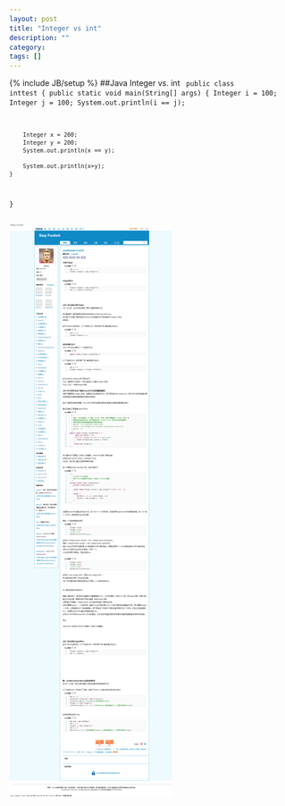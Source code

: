 ```yaml
---
layout: post
title: "Integer vs int"
description: ""
category: 
tags: []
---
```

{% include JB/setup %}
##Java Integer vs. int
<code>
public class inttest {
    public static void main(String[] args) {
        Integer i = 100;
        Integer j = 100;
        System.out.println(i == j);

        Integer x = 200;
        Integer y = 200;
        System.out.println(x == y);

        System.out.println(x+y);
    }
}

</code>
<img src='/img/java_int.png'/>
